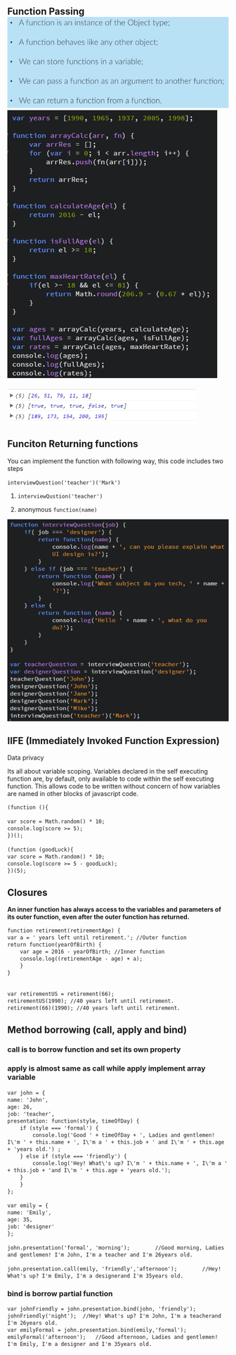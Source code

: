 ## Function Passing![](/assets/js-20)![](/assets/js-21)

![](/assets/js-22)

## Funciton Returning functions

You can implement the function with following way, this code includes two steps

`interviewQuestion('teacher')('Mark')`

1. `interviewQustion('teacher')`

2. anonymous `function(name)`

![](/assets/js-23)

## IIFE \(Immediately Invoked Function Expression\)

Data privacy

Its all about variable scoping. Variables declared in the self executing function are, by default, only available to code within the self executing function. This allows code to be written without concern of how variables are named in other blocks of javascript code.

```
(function (){

var score = Math.random() * 10;
console.log(score >= 5);
})();

(function (goodLuck){
var score = Math.random() * 10;
console.log(score >= 5 - goodLuck);
})(5);
```

## Closures

**An inner function has always access to the variables and parameters of its outer function, even after the outer function has returned.**

```
function retirement(retirementAge) {
var a = ' years left until retirement.'; //Outer function
return function(yearOfBirth) {
    var age = 2016 - yearOfBirth; //Inner function
    console.log((retirementAge - age) + a);
    }
}


var retirementUS = retirement(66);
retirementUS(1990); //40 years left until retirement.
retirement(66)(1990); //40 years left until retirement.
```

## Method borrowing \(call, apply and bind\)

### call is to borrow function and set its own property

### apply is almost same as call while apply implement array variable

```
var john = {
name: 'John',
age: 26,
job: 'teacher',
presentation: function(style, timeOfDay) {
    if (style === 'formal') {
        console.log('Good ' + timeOfDay + ', Ladies and gentlemen! I\'m ' + this.name + ', I\'m a ' + this.job + ' and I\'m ' + this.age + 'years old.') ;    
    } else if (style === 'friendly') {
        console.log('Hey! What\'s up? I\'m ' + this.name + ', I\'m a ' + this.job + 'and I\'m ' + this.age + 'years old.');
    }
    }
};

var emily = {
name: 'Emily',
age: 35,
job: 'designer'
};

john.presentation('formal', 'morning');        //Good morning, Ladies and gentlemen! I'm John, I'm a teacher and I'm 26years old.

john.presentation.call(emily, 'friendly','afternoon');        //Hey! What's up? I'm Emily, I'm a designerand I'm 35years old.
```

### bind is borrow partial function

```
var johnFriendly = john.presentation.bind(john, 'friendly');  
johnFriendly('night');  //Hey! What's up? I'm John, I'm a teacherand I'm 26years old.
var emilyFormal = john.presentation.bind(emily,'formal');
emilyFormal('afternoon');   //Good afternoon, Ladies and gentlemen! I'm Emily, I'm a designer and I'm 35years old.
```



### 



